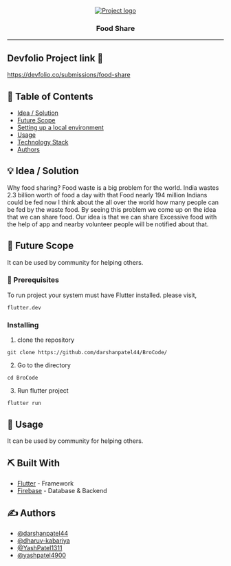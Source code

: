 <p align="center">
  <a href="" rel="noopener">
 <img src="https://i.imgur.com/AZ2iWek.png" alt="Project logo"></a>
</p>
<h3 align="center">Food Share</h3>

---
## Devfolio Project link 🔗 

https://devfolio.co/submissions/food-share

## 📝 Table of Contents

- [Idea / Solution](#idea)
- [Future Scope](#future_scope)
- [Setting up a local environment](#getting_started)
- [Usage](#usage)
- [Technology Stack](#tech_stack)
- [Authors](#authors)

## 💡 Idea / Solution <a name = "idea"></a>

Why food sharing? Food waste is a big problem for the world. India wastes 2.3 billion worth of food a day with that Food nearly 194 million Indians could be fed now I think about the all over the world how many people can be fed by the waste food. By seeing this problem we come up on the idea that we can share food. Our idea is that we can share Excessive food with the help of  app and nearby volunteer people will be notified about that.

## 🚀 Future Scope <a name = "future_scope"></a>

It can be used by community for helping others.

### 🏁 Prerequisites 

To run project your system must have Flutter installed.
please visit,
```
flutter.dev
```

### Installing <a name = "getting_started"></a>

1. clone the repository 
```
git clone https://github.com/darshanpatel44/BroCode/
```
2. Go to the directory 
```
cd BroCode
```
3. Run flutter project
```
flutter run
```

## 🎈 Usage <a name="usage"></a>

It can be used by community for helping others.

## ⛏️ Built With <a name = "tech_stack"></a>

- [Flutter](https://www.flutter.dev/) - Framework
- [Firebase](https://firebase.google.com/) - Database & Backend 

## ✍️ Authors <a name = "authors"></a>

- [@darshanpatel44](https://github.com/darshanpatel44)
- [@dharuv-kabariya](https://github.com/dharuv-kabariya)
- [@YashPatel1311](https://github.com/YashPatel1311)
- [@yashpatel4900](https://github.com/yashpatel4900)

